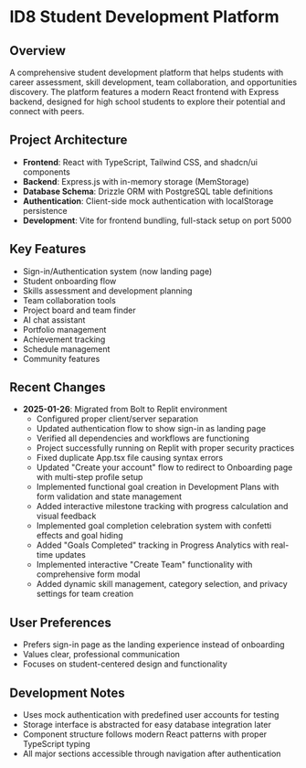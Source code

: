 # ID8 Student Development Platform

## Overview
A comprehensive student development platform that helps students with career assessment, skill development, team collaboration, and opportunities discovery. The platform features a modern React frontend with Express backend, designed for high school students to explore their potential and connect with peers.

## Project Architecture
- **Frontend**: React with TypeScript, Tailwind CSS, and shadcn/ui components
- **Backend**: Express.js with in-memory storage (MemStorage)
- **Database Schema**: Drizzle ORM with PostgreSQL table definitions
- **Authentication**: Client-side mock authentication with localStorage persistence
- **Development**: Vite for frontend bundling, full-stack setup on port 5000

## Key Features
- Sign-in/Authentication system (now landing page)
- Student onboarding flow
- Skills assessment and development planning
- Team collaboration tools
- Project board and team finder
- AI chat assistant
- Portfolio management
- Achievement tracking
- Schedule management
- Community features

## Recent Changes
- **2025-01-26**: Migrated from Bolt to Replit environment
  - Configured proper client/server separation
  - Updated authentication flow to show sign-in as landing page
  - Verified all dependencies and workflows are functioning
  - Project successfully running on Replit with proper security practices
  - Fixed duplicate App.tsx file causing syntax errors
  - Updated "Create your account" flow to redirect to Onboarding page with multi-step profile setup
  - Implemented functional goal creation in Development Plans with form validation and state management
  - Added interactive milestone tracking with progress calculation and visual feedback
  - Implemented goal completion celebration system with confetti effects and goal hiding
  - Added "Goals Completed" tracking in Progress Analytics with real-time updates
  - Implemented interactive "Create Team" functionality with comprehensive form modal
  - Added dynamic skill management, category selection, and privacy settings for team creation

## User Preferences
- Prefers sign-in page as the landing experience instead of onboarding
- Values clear, professional communication
- Focuses on student-centered design and functionality

## Development Notes
- Uses mock authentication with predefined user accounts for testing
- Storage interface is abstracted for easy database integration later
- Component structure follows modern React patterns with proper TypeScript typing
- All major sections accessible through navigation after authentication